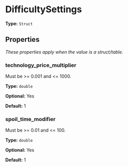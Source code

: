 # DifficultySettings

**Type:** `Struct`

## Properties

*These properties apply when the value is a struct/table.*

### technology_price_multiplier

Must be >= 0.001 and <= 1000.

**Type:** `double`

**Optional:** Yes

**Default:** 1

### spoil_time_modifier

Must be >= 0.01 and <= 100.

**Type:** `double`

**Optional:** Yes

**Default:** 1

